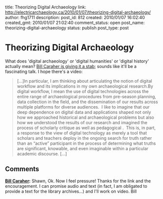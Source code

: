 title: Theorizing Digital Archaeology
link: http://electricarchaeology.ca/2010/01/07/theorizing-digital-archaeology/
author: fhg1711
description: 
post_id: 812
created: 2010/01/07 16:02:40
created_gmt: 2010/01/07 21:02:40
comment_status: open
post_name: theorizing-digital-archaeology
status: publish
post_type: post

# Theorizing Digital Archaeology

What does 'digital archaeology' or 'digital humanities' or 'digital history' actually mean? [Bill Caraher is giving it a stab](http://mediterraneanworld.typepad.com/the_archaeology_of_the_me/2009/12/elwyn-robinson-lecture-thoughts-digital-archaeology.html); sounds like it'll be a fascinating talk. I hope there's a video: 

> [...]In particular, I am thinking about articulating the notion of digital workflow and its implications in my own archaeological research.By digital workflow, I mean the use of digital technologies across the entire range of archaeological procedures from pre-season planning, data collection in the field, and the dissemination of our results across multiple platforms for diverse audiences.  I like to imagine that our deep dependence on digital data and applications shaped not only how we approached historical and archaeological problems but also how we understood the results of our research and imagined the process of scholarly critique as well as pedagogical .  This is, in part, a response to the view of digital technology as merely a tool that scholars and teachers deploy in the ongoing search for truth rather than an “active” participant in the process of determining what truths are significant, knowable, and even imaginable within a particular academic discourse. [...]

## Comments

**[Bill Caraher](#2541 "2010-01-10 07:41:34"):** Shawn, Ok. Now I feel pressure! Thanks for the link and the encouragement. I can promise audio and text (in fact, I am obligated to provide a text for the library archives...) and I'll work on video. Bill

